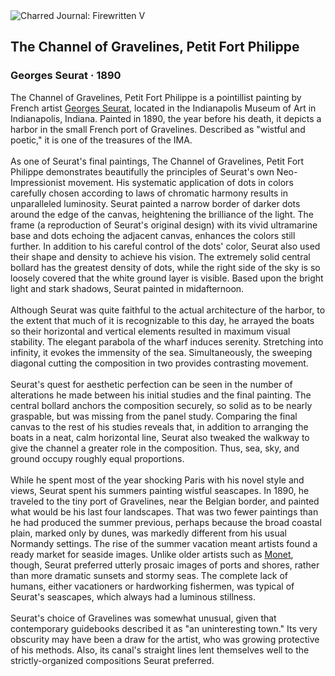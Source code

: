 <div class="artwork-of-the-day">
  <div class="container">
    <div class="img-wrapper">
      <img
        src="https://uploads0.wikiart.org/images/georges-seurat/the-channel-of-gravelines-petit-fort-philippe-1890.jpg!Large.jpg"
        alt="Charred Journal: Firewritten V" />
    </div>
    <div class="artwork-detail">
      <div class="artwork-origin"> 
        <h2 class="artwork-name">The Channel of Gravelines, Petit Fort Philippe</h2>
        <h3 class="artist">
          Georges Seurat
                    ·  1890
        </h3>
      </div>
      <p class="description">
        <span class="artwork-description-text ng-binding" ng-bind-html="viewModel.ArtworkOfTheDay.Description | unsafe">The Channel of Gravelines, Petit Fort Philippe is a pointillist painting by French artist <a target="_blank" href="/en/georges-seurat">Georges Seurat</a>, located in the Indianapolis Museum of Art in Indianapolis, Indiana. Painted in 1890, the year before his death, it depicts a harbor in the small French port of Gravelines. Described as "wistful and poetic," it is one of the treasures of the IMA.
<br>
<br>As one of Seurat's final paintings, The Channel of Gravelines, Petit Fort Philippe demonstrates beautifully the principles of Seurat's own Neo-Impressionist movement. His systematic application of dots in colors carefully chosen according to laws of chromatic harmony results in unparalleled luminosity. Seurat painted a narrow border of darker dots around the edge of the canvas, heightening the brilliance of the light. The frame (a reproduction of Seurat's original design) with its vivid ultramarine base and dots echoing the adjacent canvas, enhances the colors still further. In addition to his careful control of the dots' color, Seurat also used their shape and density to achieve his vision. The extremely solid central bollard has the greatest density of dots, while the right side of the sky is so loosely covered that the white ground layer is visible. Based upon the bright light and stark shadows, Seurat painted in midafternoon.
<br>
<br>Although Seurat was quite faithful to the actual architecture of the harbor, to the extent that much of it is recognizable to this day, he arrayed the boats so their horizontal and vertical elements resulted in maximum visual stability. The elegant parabola of the wharf induces serenity. Stretching into infinity, it evokes the immensity of the sea. Simultaneously, the sweeping diagonal cutting the composition in two provides contrasting movement.
<br>
<br>Seurat's quest for aesthetic perfection can be seen in the number of alterations he made between his initial studies and the final painting. The central bollard anchors the composition securely, so solid as to be nearly graspable, but was missing from the panel study. Comparing the final canvas to the rest of his studies reveals that, in addition to arranging the boats in a neat, calm horizontal line, Seurat also tweaked the walkway to give the channel a greater role in the composition. Thus, sea, sky, and ground occupy roughly equal proportions.
<br>
<br>While he spent most of the year shocking Paris with his novel style and views, Seurat spent his summers painting wistful seascapes. In 1890, he traveled to the tiny port of Gravelines, near the Belgian border, and painted what would be his last four landscapes. That was two fewer paintings than he had produced the summer previous, perhaps because the broad coastal plain, marked only by dunes, was markedly different from his usual Normandy settings. The rise of the summer vacation meant artists found a ready market for seaside images. Unlike older artists such as <a target="_blank" href="/en/claude-monet">Monet</a>, though, Seurat preferred utterly prosaic images of ports and shores, rather than more dramatic sunsets and stormy seas. The complete lack of humans, either vacationers or hardworking fishermen, was typical of Seurat's seascapes, which always had a luminous stillness.
<br>
<br>Seurat's choice of Gravelines was somewhat unusual, given that contemporary guidebooks described it as "an uninteresting town." Its very obscurity may have been a draw for the artist, who was growing protective of his methods. Also, its canal's straight lines lent themselves well to the strictly-organized compositions Seurat preferred.</span>
                        <div class="text-shadow-container" ng-show="showShadow" style=""></div>
      </p>
    </div>
  </div>

</div>
